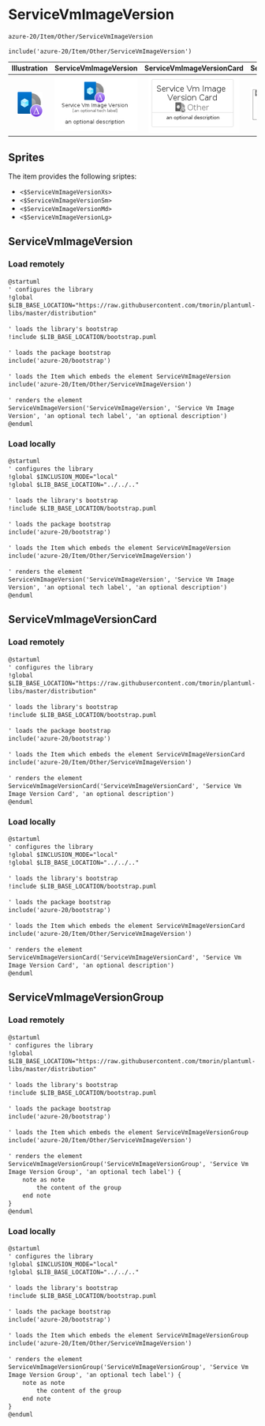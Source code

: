 # ServiceVmImageVersion


```text
azure-20/Item/Other/ServiceVmImageVersion
```

```text
include('azure-20/Item/Other/ServiceVmImageVersion')
```



| Illustration | ServiceVmImageVersion | ServiceVmImageVersionCard | ServiceVmImageVersionGroup |
| :---: | :---: | :---: | :---: |
| ![illustration for Illustration](../../../azure-20/Item/Other/ServiceVmImageVersion.png) | ![illustration for ServiceVmImageVersion](../../../azure-20/Item/Other/ServiceVmImageVersion.Local.png) | ![illustration for ServiceVmImageVersionCard](../../../azure-20/Item/Other/ServiceVmImageVersionCard.Local.png) | ![illustration for ServiceVmImageVersionGroup](../../../azure-20/Item/Other/ServiceVmImageVersionGroup.Local.png) |



## Sprites
The item provides the following sriptes:

- `<$ServiceVmImageVersionXs>`
- `<$ServiceVmImageVersionSm>`
- `<$ServiceVmImageVersionMd>`
- `<$ServiceVmImageVersionLg>`





## ServiceVmImageVersion

### Load remotely
```plantuml
@startuml
' configures the library
!global $LIB_BASE_LOCATION="https://raw.githubusercontent.com/tmorin/plantuml-libs/master/distribution"

' loads the library's bootstrap
!include $LIB_BASE_LOCATION/bootstrap.puml

' loads the package bootstrap
include('azure-20/bootstrap')

' loads the Item which embeds the element ServiceVmImageVersion
include('azure-20/Item/Other/ServiceVmImageVersion')

' renders the element
ServiceVmImageVersion('ServiceVmImageVersion', 'Service Vm Image Version', 'an optional tech label', 'an optional description')
@enduml
```

### Load locally
```plantuml
@startuml
' configures the library
!global $INCLUSION_MODE="local"
!global $LIB_BASE_LOCATION="../../.."

' loads the library's bootstrap
!include $LIB_BASE_LOCATION/bootstrap.puml

' loads the package bootstrap
include('azure-20/bootstrap')

' loads the Item which embeds the element ServiceVmImageVersion
include('azure-20/Item/Other/ServiceVmImageVersion')

' renders the element
ServiceVmImageVersion('ServiceVmImageVersion', 'Service Vm Image Version', 'an optional tech label', 'an optional description')
@enduml
```

## ServiceVmImageVersionCard

### Load remotely
```plantuml
@startuml
' configures the library
!global $LIB_BASE_LOCATION="https://raw.githubusercontent.com/tmorin/plantuml-libs/master/distribution"

' loads the library's bootstrap
!include $LIB_BASE_LOCATION/bootstrap.puml

' loads the package bootstrap
include('azure-20/bootstrap')

' loads the Item which embeds the element ServiceVmImageVersionCard
include('azure-20/Item/Other/ServiceVmImageVersion')

' renders the element
ServiceVmImageVersionCard('ServiceVmImageVersionCard', 'Service Vm Image Version Card', 'an optional description')
@enduml
```

### Load locally
```plantuml
@startuml
' configures the library
!global $INCLUSION_MODE="local"
!global $LIB_BASE_LOCATION="../../.."

' loads the library's bootstrap
!include $LIB_BASE_LOCATION/bootstrap.puml

' loads the package bootstrap
include('azure-20/bootstrap')

' loads the Item which embeds the element ServiceVmImageVersionCard
include('azure-20/Item/Other/ServiceVmImageVersion')

' renders the element
ServiceVmImageVersionCard('ServiceVmImageVersionCard', 'Service Vm Image Version Card', 'an optional description')
@enduml
```

## ServiceVmImageVersionGroup

### Load remotely
```plantuml
@startuml
' configures the library
!global $LIB_BASE_LOCATION="https://raw.githubusercontent.com/tmorin/plantuml-libs/master/distribution"

' loads the library's bootstrap
!include $LIB_BASE_LOCATION/bootstrap.puml

' loads the package bootstrap
include('azure-20/bootstrap')

' loads the Item which embeds the element ServiceVmImageVersionGroup
include('azure-20/Item/Other/ServiceVmImageVersion')

' renders the element
ServiceVmImageVersionGroup('ServiceVmImageVersionGroup', 'Service Vm Image Version Group', 'an optional tech label') {
    note as note
        the content of the group
    end note
}
@enduml
```

### Load locally
```plantuml
@startuml
' configures the library
!global $INCLUSION_MODE="local"
!global $LIB_BASE_LOCATION="../../.."

' loads the library's bootstrap
!include $LIB_BASE_LOCATION/bootstrap.puml

' loads the package bootstrap
include('azure-20/bootstrap')

' loads the Item which embeds the element ServiceVmImageVersionGroup
include('azure-20/Item/Other/ServiceVmImageVersion')

' renders the element
ServiceVmImageVersionGroup('ServiceVmImageVersionGroup', 'Service Vm Image Version Group', 'an optional tech label') {
    note as note
        the content of the group
    end note
}
@enduml
```

